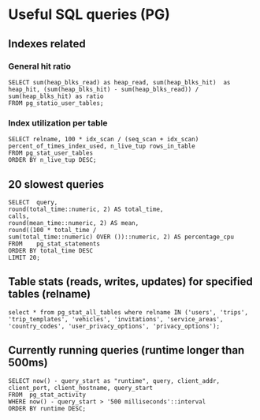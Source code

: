 # Useful SQL queries (PG)

## Indexes related

### General hit ratio

```
SELECT sum(heap_blks_read) as heap_read, sum(heap_blks_hit)  as heap_hit, (sum(heap_blks_hit) - sum(heap_blks_read)) / sum(heap_blks_hit) as ratio
FROM pg_statio_user_tables;
```
### Index utilization per table

```
SELECT relname, 100 * idx_scan / (seq_scan + idx_scan) percent_of_times_index_used, n_live_tup rows_in_table
FROM pg_stat_user_tables 
ORDER BY n_live_tup DESC;
```

## 20 slowest queries

```
SELECT  query,
round(total_time::numeric, 2) AS total_time,
calls,
round(mean_time::numeric, 2) AS mean,
round((100 * total_time /
sum(total_time::numeric) OVER ())::numeric, 2) AS percentage_cpu
FROM    pg_stat_statements
ORDER BY total_time DESC
LIMIT 20;
```

## Table stats (reads, writes, updates) for specified tables (relname)

```
select * from pg_stat_all_tables where relname IN ('users', 'trips', 'trip_templates', 'vehicles', 'invitations', 'service_areas', 'country_codes', 'user_privacy_options', 'privacy_options');
```

## Currently running queries (runtime longer than 500ms)

```
SELECT now() - query_start as "runtime", query, client_addr, client_port, client_hostname, query_start
FROM  pg_stat_activity
WHERE now() - query_start > '500 milliseconds'::interval
ORDER BY runtime DESC;
```
